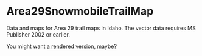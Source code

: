 Area29SnowmobileTrailMap
========================

Data and maps for Area 29 trail maps in Idaho. The vector data requires MS Publisher 2002 or earlier.

You might want [a rendered version, maybe?](http://ryjones.github.io/Area29SnowmobileTrailMap/)
